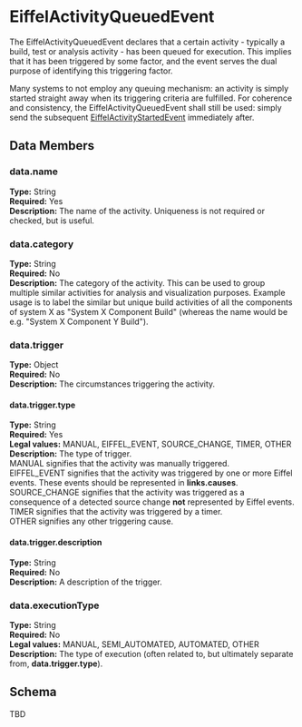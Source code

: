 # EiffelActivityQueuedEvent
The EiffelActivityQueuedEvent declares that a certain activity - typically a build, test or analysis activity - has been queued for execution. This implies that it has been triggered by some factor, and the event serves the dual purpose of identifying this triggering factor.

Many systems to not employ any queuing mechanism: an activity is simply started straight away when its triggering criteria are fulfilled. For coherence and consistency, the EiffelActivityQueuedEvent shall still be used: simply send the subsequent [EiffelActivityStartedEvent](./EiffelActivityStartedEvent.md) immediately after.

## Data Members
### data.name
__Type:__ String  
__Required:__ Yes  
__Description:__ The name of the activity. Uniqueness is not required or checked, but is useful.

### data.category
__Type:__ String  
__Required:__ No  
__Description:__ The category of the activity. This can be used to group multiple similar activities for analysis and visualization purposes. Example usage is to label the similar but unique build activities of all the components of system X as "System X Component Build" (whereas the name would be e.g. "System X Component Y Build").

### data.trigger
__Type:__ Object  
__Required:__ No  
__Description:__ The circumstances triggering the activity.

#### data.trigger.type
__Type:__ String  
__Required:__ Yes  
__Legal values:__ MANUAL, EIFFEL_EVENT, SOURCE_CHANGE, TIMER, OTHER  
__Description:__ The type of trigger.  
MANUAL signifies that the activity was manually triggered.  
EIFFEL_EVENT signifies that the activity was triggered by one or more Eiffel events. These events should be represented in __links.causes__.  
SOURCE_CHANGE signifies that the activity was triggered as a consequence of a detected source change __not__ represented by Eiffel events.  
TIMER signifies that the activity was triggered by a timer.  
OTHER signifies any other triggering cause.

#### data.trigger.description
__Type:__ String  
__Required:__ No  
__Description:__ A description of the trigger.

### data.executionType
__Type:__ String  
__Required:__ No  
__Legal values:__ MANUAL, SEMI_AUTOMATED, AUTOMATED, OTHER  
__Description:__ The type of execution (often related to, but ultimately separate from, __data.trigger.type__).

## Schema
TBD